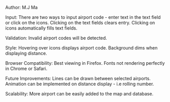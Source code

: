 Author: M.J Ma

Input:
	There are two ways to input airport code - enter text in the text field or click on the icons.
	Clicking on the text fields clears entry.
	Clicking on icons automatically fills text fields.

Validation:
	Invalid airport codes will be detected.

Style:
	Hovering over icons displays airport code.
	Background dims when displaying distance.
	
Browser Compatibility:
	Best viewing in Firefox.
	Fonts not rendering perfectly in Chrome or Safari.
	
Future Improvements:
	Lines can be drawn between selected airports.
	Animation can be implemented on distance display - i.e rolling number.

Scalability:
	More airport can be easily added to the map and database.
